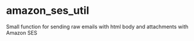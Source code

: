 # amazon_ses_util
Small function for sending raw emails with html body and attachments with Amazon SES
